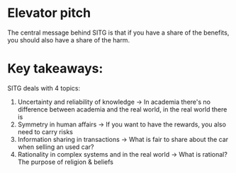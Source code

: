# Elevator pitch
The central message behind SITG is that if you have a share of the benefits, you should also have a share of the harm.

# Key takeaways:
SITG deals with 4 topics:
1. Uncertainty and reliability of knowledge -> In academia there's no difference between academia and the real world, in the real world there is
2. Symmetry in human affairs -> If you want to have the rewards, you also need to carry risks
3. Information sharing in transactions -> What is fair to share about the car when selling an used car?
4. Rationality in complex systems and in the real world -> What is rational? The purpose of religion & beliefs
